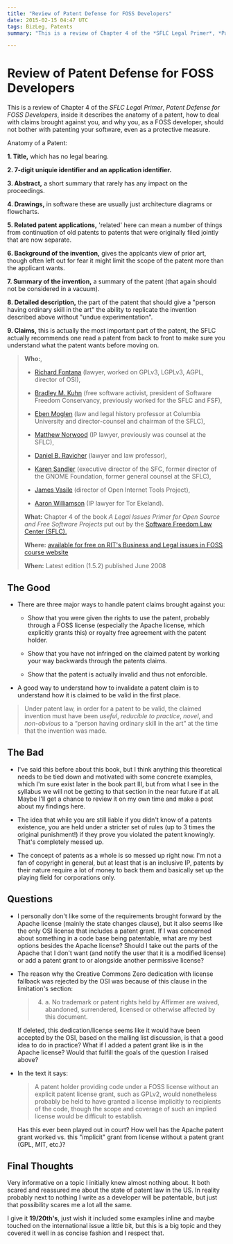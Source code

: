 ```yaml
---
title: "Review of Patent Defense for FOSS Developers"
date: 2015-02-15 04:47 UTC
tags: BizLeg, Patents
summary: "This is a review of Chapter 4 of the *SFLC Legal Primer*, *Patent Defense for FOSS Developers*, inside it describes the anatomy of a patent, how to deal with claims brought against you, and why you, as a FOSS developer, should not bother with patenting your software, even as a protective measure."

---
```


# Review of Patent Defense for FOSS Developers

This is a review of Chapter 4 of the *SFLC Legal Primer*, *Patent Defense for FOSS Developers*, inside it describes the anatomy of a patent, how to deal with claims brought against you, and why you, as a FOSS developer, should not bother with patenting your software, even as a protective measure.

Anatomy of a Patent:

**1. Title,** which has no legal bearing.

**2. 7-digit uniquie identifier and an application identifier.**

**3. Abstract,** a short summary that rarely has any impact on the proceedings.

**4. Drawings,** in software these are usually just architecture diagrams or flowcharts.

**5. Related patent applications,** 'related' here can mean a number of things from continuation of old patents to patents that were originally filed jointly that are now separate.

**6. Background of the invention,** gives the applcants view of prior art, though often left out for fear it might limit the scope of the patent more than the applicant wants.

**7. Summary of the invention,** a summary of the patent (that again should not be considered in a vacuum).

**8. Detailed description,** the part of the patent that should give a "person having ordinary skill in the art" the ability to replicate the invention described above without "undue experimentation".

**9. Claims,** this is actually the most important part of the patent, the SFLC actually recommends one read a patent from back to front to make sure you understand what the patent wants before moving on.


> **Who:**,
>
> * [Richard Fontana](http://en.wikipedia.org/wiki/Richard_Fontana) (lawyer, worked on GPLv3, LGPLv3, AGPL, director of OSI),
>
> * [Bradley M. Kuhn](http://en.wikipedia.org/wiki/Bradley_M._Kuhn) (free software activist, president of Software Freedom Conservancy, previously worked for the SFLC and FSF),
>
> * [Eben Moglen](http://en.wikipedia.org/wiki/Eben_Moglen) (law and legal history professor at Columbia University and director-counsel and chairman of the SFLC),
>
> * [Matthew Norwood](https://www.linkedin.com/pub/matt-norwood/5/770/a39) (IP lawyer, previously was counsel at the SFLC),
>
> * [Daniel B. Ravicher](http://www.ravicher.com/) (lawyer and law professor),
>
> * [Karen Sandler](http://en.wikipedia.org/wiki/Karen_Sandler) (executive director of the SFC, former director of the GNOME Foundation, former general counsel at the SFLC),
>
> * [James Vasile](https://twitter.com/jamesvasile) (director of Open Internet Tools Project),
>
> * [Aaron Williamson](https://torekeland.com/about/aaron-williamson) (IP lawyer for Tor Ekeland).
>
> **What:** Chapter 4 of the book *A Legal Issues Primer for Open Source and Free Software Projects* put out by the [Software Freedom Law Center (SFLC).](https://www.softwarefreedom.org/)
>
> **Where:** [available for free on RIT's Business and Legal issues in FOSS course website](http://bizlegfoss-ritigm.rhcloud.com/static/books/foss-primer.pdf)
>
> **When:** Latest edition (1.5.2) published June 2008



## The Good

* There are three major ways to handle patent claims brought against you:

   * Show that you were given the rights to use the patent, probably through a FOSS license (especially the Apache license, which explicitly grants this) or royalty free agreement with the patent holder.

   * Show that you have not infringed on the claimed patent by working your way backwards through the patents claims.

   * Show that the patent is actually invalid and thus not enforcible.


* A good way to understand how to invalidate a patent claim is to understand how it is claimed to be valid in the first place.

> Under patent law, in order for a patent to be valid, the claimed invention must have been *useful*, *reducible to practice*, *novel*, and *non-obvious* to a “person having ordinary skill in the art” at the time that the invention was made.


## The Bad

* I've said this before about this book, but I think anything this theoretical needs to be tied down and motivated with some concrete examples, which I'm sure exist later in the book part III, but from what I see in the syllabus we will not be getting to that section in the near future if at all. Maybe I'll get a chance to review it on my own time and make a post about my findings here.

* The idea that while you are still liable if you didn't know of a patents existence, you are held under a stricter set of rules (up to 3 times the original punishment!) if they prove you violated the patent knowingly. That's completely messed up.

* The concept of patents as a whole is so messed up right now. I'm not a fan of copyright in general, but at least that is an inclusive IP, patents by their nature require a lot of money to back them and basically set up the playing field for corporations only.


## Questions

* I personally don't like some of the requirements brought forward by the Apache license (mainly the state changes clause), but it also seems like the only OSI license that includes a patent grant. If I was concerned about something in a code base being patentable, what are my best options besides the Apache license? Should I take out the parts of the Apache that I don't want (and notify the user that it is a modified license) or add a patent grant to or alongside another permissive license?

* The reason why the Creative Commons Zero dedication with license fallback was rejected by the OSI was because of this clause in the limitation's section:

  > 4. a. No trademark or patent rights held by Affirmer are waived, abandoned, surrendered, licensed or otherwise affected by this document.

  If deleted, this dedication/license seems like it would have been accepted by the OSI, based on the mailing list discussion, is that a good idea to do in practice? What if I added a patent grant like is in the Apache license? Would that fulfill the goals of the question I raised above?

* In the text it says:

  > A patent holder providing code under a FOSS license without an explicit patent license grant, such as GPLv2, would nonetheless probably be held to have granted a license implicitly to recipients of the code, though the scope and coverage of such an implied license would be difficult to establish.

  Has this ever been played out in court? How well has the Apache patent grant worked vs. this "implicit" grant from license without a patent grant (GPL, MIT, etc.)?


## Final Thoughts

Very informative on a topic I initially knew almost nothing about. It both scared and reassured me about the state of patent law in the US. In reality probably next to nothing I write as a developer will be patentable, but just that possibility scares me a lot all the same.

I give it **19/20th's**, just wish it included some examples inline and maybe touched on the international issue a little bit, but this is a big topic and they covered it well in as concise fashion and I respect that.
